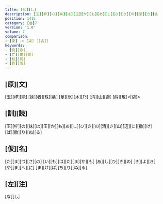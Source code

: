```yaml
---
title: [な][し]
description: [玉][梓][の][妹][は][玉][か][も][あ][し][ひ][き][の][清][き][山][辺][に][撒][け][ば][散][り][ぬ][る]
position: 1415
category: [巻]7
version: '1.0'
volume: 7
comparison:
- [染] -> [柒] [[古]]
keywords:
- [挽][歌]
- [亡][妻][歌]
- [枕][詞]
- [葬][儀]
---
```


## [原][文]

[玉][梓][能] [妹][者][珠][氈] [足][氷][木][乃] [清][山][邊] [蒔][散]<[柒]>

## [訓][読]

[玉][梓][の][妹][は][玉][か][も][あ][し][ひ][き][の][清][き][山][辺][に][撒][け][ば][散][り][ぬ][る]

## [仮][名]

[た][ま][づ][さ][の] [い][も][は][た][ま][か][も] [あ][し][ひ][き][の] [き][よ][き][や][ま][へ][に] [ま][け][ば][ち][り][ぬ][る]

## [左][注]

[な][し]
